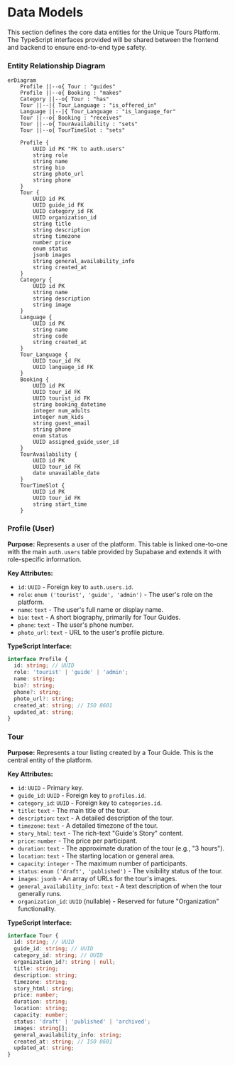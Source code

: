 # Data Models

This section defines the core data entities for the Unique Tours Platform. The TypeScript interfaces provided will be shared between the frontend and backend to ensure end-to-end type safety.

### Entity Relationship Diagram

```mermaid
erDiagram
    Profile ||--o{ Tour : "guides"
    Profile ||--o{ Booking : "makes"
    Category ||--o{ Tour : "has"
    Tour ||--|{ Tour_Language : "is_offered_in"
    Language ||--|{ Tour_Language : "is_language_for"
    Tour ||--o{ Booking : "receives"
    Tour ||--o{ TourAvailability : "sets"
    Tour ||--o{ TourTimeSlot : "sets"

    Profile {
        UUID id PK "FK to auth.users"
        string role
        string name
        string bio
        string photo_url
        string phone
    }
    Tour {
        UUID id PK
        UUID guide_id FK
        UUID category_id FK
        UUID organization_id
        string title
        string description
        string timezone 
        number price
        enum status
        jsonb images
        string general_availability_info
        string created_at
    }
    Category {
        UUID id PK
        string name
        string description
        string image
    }
    Language {
        UUID id PK
        string name
        string code
        string created_at
    }
    Tour_Language {
        UUID tour_id FK
        UUID language_id FK
    }
    Booking {
        UUID id PK
        UUID tour_id FK
        UUID tourist_id FK
        string booking_datetime
        integer num_adults
        integer num_kids
        string guest_email
        string phone
        enum status
        UUID assigned_guide_user_id
    }
    TourAvailability {
        UUID id PK
        UUID tour_id FK
        date unavailable_date
    }
    TourTimeSlot {
        UUID id PK
        UUID tour_id FK
        string start_time
    }
```

### Profile (User)

**Purpose:** Represents a user of the platform. This table is linked one-to-one with the main `auth.users` table provided by Supabase and extends it with role-specific information.

**Key Attributes:**

  * `id`: `UUID` - Foreign key to `auth.users.id`.
  * `role`: `enum ('tourist', 'guide', 'admin')` - The user's role on the platform.
  * `name`: `text` - The user's full name or display name.
  * `bio`: `text` - A short biography, primarily for Tour Guides.
  * `phone`: `text` - The user's phone number.
  * `photo_url`: `text` - URL to the user's profile picture.

**TypeScript Interface:**

```typescript
interface Profile {
  id: string; // UUID
  role: 'tourist' | 'guide' | 'admin';
  name: string;
  bio?: string;
  phone?: string;
  photo_url?: string;
  created_at: string; // ISO 8601
  updated_at: string;
}
```

### Tour

**Purpose:** Represents a tour listing created by a Tour Guide. This is the central entity of the platform.

**Key Attributes:**

  * `id`: `UUID` - Primary key.
  * `guide_id`: `UUID` - Foreign key to `profiles.id`.
  * `category_id`: `UUID` - Foreign key to `categories.id`.
  * `title`: `text` - The main title of the tour.
  * `description`: `text` - A detailed description of the tour.
  * `timezone`: `text` - A detailed timezone of the tour.
  * `story_html`: `text` - The rich-text "Guide's Story" content.
  * `price`: `number` - The price per participant.
  * `duration`: `text` - The approximate duration of the tour (e.g., "3 hours").
  * `location`: `text` - The starting location or general area.
  * `capacity`: `integer` - The maximum number of participants.
  * `status`: `enum ('draft', 'published')` - The visibility status of the tour.
  * `images`: `jsonb` - An array of URLs for the tour's images.
  * `general_availability_info`: `text` - A text description of when the tour generally runs.
  * `organization_id`: `UUID` (nullable) - Reserved for future "Organization" functionality.

**TypeScript Interface:**

```typescript
interface Tour {
  id: string; // UUID
  guide_id: string; // UUID
  category_id: string; // UUID
  organization_id?: string | null;
  title: string;
  description: string;
  timezone: string;
  story_html: string;
  price: number;
  duration: string;
  location: string;
  capacity: number;
  status: 'draft' | 'published' | 'archived';
  images: string[];
  general_availability_info: string;
  created_at: string; // ISO 8601
  updated_at: string;
}
``` 